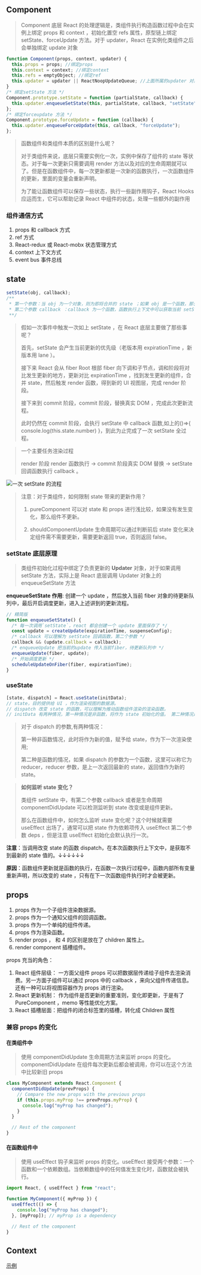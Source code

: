 ## Component

> Component 底层 React 的处理逻辑是，类组件执行构造函数过程中会在实例上绑定 props 和 context ，初始化置空 refs 属性，原型链上绑定 setState、forceUpdate 方法。对于 updater，React 在实例化类组件之后会单独绑定 update 对象

```ts
function Component(props, context, updater) {
  this.props = props; //绑定props
  this.context = context; //绑定context
  this.refs = emptyObject; //绑定ref
  this.updater = updater || ReactNoopUpdateQueue; //上面所属的updater 对象
}
/* 绑定setState 方法 */
Component.prototype.setState = function (partialState, callback) {
  this.updater.enqueueSetState(this, partialState, callback, "setState");
};
/* 绑定forceupdate 方法 */
Component.prototype.forceUpdate = function (callback) {
  this.updater.enqueueForceUpdate(this, callback, "forceUpdate");
};
```

> 函数组件和类组件本质的区别是什么呢？
>
> 对于类组件来说，底层只需要实例化一次，实例中保存了组件的 state 等状态。对于每一次更新只需要调用 render 方法以及对应的生命周期就可以了。但是在函数组件中，每一次更新都是一次新的函数执行，一次函数组件的更新，里面的变量会重新声明。
>
> 为了能让函数组件可以保存一些状态，执行一些副作用钩子，React Hooks 应运而生，它可以帮助记录 React 中组件的状态，处理一些额外的副作用

### 组件通信方式

1. props 和 callback 方式
2. ref 方式
3. React-redux 或 React-mobx 状态管理方式
4. context 上下文方式
5. event bus 事件总线

## state

```ts
setState(obj, callback);
/**
 * 第一个参数：当 obj 为一个对象，则为即将合并的 state ；如果 obj 是一个函数，那么当前组件的 state 和 props 将作为参数，返回值用于合并新的 state。
 * 第二个参数 callback ：callback 为一个函数，函数执行上下文中可以获取当前 setState 更新后的最新 state 的值，可以作为依赖 state 变化的副作用函数，可以用来做一些基于 DOM 的操作。
 **/
```

> 假如一次事件中触发一次如上 setState ，在 React 底层主要做了那些事呢？
>
> 首先，setState 会产生当前更新的优先级（老版本用 expirationTime ，新版本用 lane ）。
>
> 接下来 React 会从 fiber Root 根部 fiber 向下调和子节点，调和阶段将对比发生更新的地方，更新对比 expirationTime ，找到发生更新的组件，合并 state，然后触发 render 函数，得到新的 UI 视图层，完成 render 阶段。
>
> 接下来到 commit 阶段，commit 阶段，替换真实 DOM ，完成此次更新流程。
>
> 此时仍然在 commit 阶段，会执行 setState 中 callback 函数,如上的()=>{ console.log(this.state.number) }，到此为止完成了一次 setState 全过程。

> 一个主要任务渲染过程
>
> render 阶段 render 函数执行 -> commit 阶段真实 DOM 替换 -> setState 回调函数执行 callback 。

![一次 setState 的流程](./src/assets/state-flow.png)

> 注意：对于类组件，如何限制 state 带来的更新作用？
>
> 1. pureComponent 可以对 state 和 props 进行浅比较，如果没有发生变化，那么组件不更新。
>
> 2. shouldComponentUpdate 生命周期可以通过判断前后 state 变化来决定组件需不需要更新，需要更新返回 true，否则返回 false。

### setState 底层原理

> 类组件初始化过程中绑定了负责更新的 **Updater** 对象，对于如果调用 setState 方法，实际上是 React 底层调用 Updater 对象上的 enqueueSetState 方法

**enqueueSetState 作用**: 创建一个 update ，然后放入当前 fiber 对象的待更新队列中，最后开启调度更新，进入上述讲到的更新流程。

```ts
// 精简版
function enqueueSetState() {
  /* 每一次调用`setState`，react 都会创建一个 update 里面保存了 */
  const update = createUpdate(expirationTime, suspenseConfig);
  /* callback 可以理解为 setState 回调函数，第二个参数 */
  callback && (update.callback = callback);
  /* enqueueUpdate 把当前的update 传入当前fiber，待更新队列中 */
  enqueueUpdate(fiber, update);
  /* 开始调度更新 */
  scheduleUpdateOnFiber(fiber, expirationTime);
}
```

### useState

```ts
[state, dispatch] = React.useState(initData);
// state，目的提供给 UI ，作为渲染视图的数据源。
// dispatch 改变 state 的函数，可以理解为推动函数组件渲染的渲染函数。
// initData 有两种情况，第一种情况是非函数，将作为 state 初始化的值。 第二种情况是函数，函数的返回值作为 useState 初始化的值。
```

> 对于 dispatch 的参数,有两种情况：
>
> 第一种非函数情况，此时将作为新的值，赋予给 state，作为下一次渲染使用;
>
> 第二种是函数的情况，如果 dispatch 的参数为一个函数，这里可以称它为 reducer，reducer 参数，是上一次返回最新的 state，返回值作为新的 state。

> **如何监听 state 变化？**
>
> 类组件 setState 中，有第二个参数 callback 或者是生命周期 componentDidUpdate 可以检测监听到 state 改变或是组件更新。
>
> 那么在函数组件中，如何怎么监听 state 变化呢？这个时候就需要 useEffect 出场了，通常可以把 state 作为依赖项传入 useEffect 第二个参数 deps ，但是注意 useEffect 初始化会默认执行一次。

**注意**：当调用改变 state 的函数 dispatch，在本次函数执行上下文中，是获取不到最新的 state 值的。↓↓↓↓↓↓

**原因**：函数组件更新就是函数的执行，在函数一次执行过程中，函数内部所有变量重新声明，所以改变的 state ，只有在下一次函数组件执行时才会被更新。

## props

1. props 作为一个子组件渲染数据源。
2. props 作为一个通知父组件的回调函数。
3. props 作为一个单纯的组件传递。
4. props 作为渲染函数。
5. render props ， 和 4 的区别是放在了 children 属性上。
6. render component 插槽组件。

props 充当的角色：

1. React 组件层级： 一方面父组件 props 可以把数据层传递给子组件去渲染消费。另一方面子组件可以通过 props 中的 callback ，来向父组件传递信息。还有一种可以将视图容器作为 props 进行渲染。
2. React 更新机制： 作为组件是否更新的重要准则，变化即更新，于是有了 PureComponent ，memo 等性能优化方案。
3. React 插槽层面：把组件的闭合标签里的插槽，转化成 Children 属性

### 兼容 props 的变化

#### 在类组件中

> 使用 componentDidUpdate 生命周期方法来监听 props 的变化。componentDidUpdate 在组件每次更新后都会被调用，你可以在这个方法中比较新旧 props

```ts
class MyComponent extends React.Component {
  componentDidUpdate(prevProps) {
    // Compare the new props with the previous props
    if (this.props.myProp !== prevProps.myProp) {
      console.log("myProp has changed");
    }
  }

  // Rest of the component
}
```

#### 在函数组件中

> 使用 useEffect 钩子来监听 props 的变化。useEffect 接受两个参数：一个函数和一个依赖数组。当依赖数组中的任何值发生变化时，函数就会被执行。

```ts
import React, { useEffect } from "react";

function MyComponent({ myProp }) {
  useEffect(() => {
    console.log("myProp has changed");
  }, [myProp]); // myProp is a dependency

  // Rest of the component
}
```

## Context

[示例](../../../../apps/react-project/src/components/Context.jsx)
